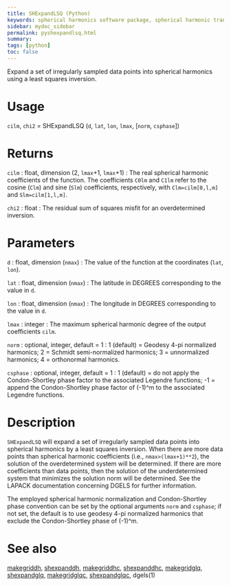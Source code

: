 ```yaml
---
title: SHExpandLSQ (Python)
keywords: spherical harmonics software package, spherical harmonic transform, legendre functions, multitaper spectral analysis, fortran, Python, gravity, magnetic field
sidebar: mydoc_sidebar
permalink: pyshexpandlsq.html
summary:
tags: [python]
toc: false
---
```


Expand a set of irregularly sampled data points into spherical harmonics using a least squares inversion.

# Usage

`cilm`, `chi2` = SHExpandLSQ (`d`, `lat`, `lon`, `lmax`, [`norm`,  `csphase`])

# Returns

`cilm` : float, dimension (2, `lmax`+1, `lmax`+1)
:   The real spherical harmonic coefficients of the function. The coefficients `C0lm` and `C1lm` refer to the cosine (`Clm`) and sine (`Slm`) coefficients, respectively, with `Clm=cilm[0,l,m]` and `Slm=cilm[1,l,m]`.

`chi2` : float
:   The residual sum of squares misfit for an overdetermined inversion.

# Parameters

`d` : float, dimension (`nmax`)
:   The value of the function at the coordinates (`lat`, `lon`).

`lat` : float, dimension (`nmax`)
:   The latitude in DEGREES corresponding to the value in `d`.

`lon` : float, dimension (`nmax`)
:   The longitude in DEGREES corresponding to the value in `d`.

`lmax` : integer
:   The maximum spherical harmonic degree of the output coefficients `cilm`.

`norm` : optional, integer, default = 1
:   1 (default) = Geodesy 4-pi normalized harmonics; 2 = Schmidt semi-normalized harmonics; 3 = unnormalized harmonics; 4 = orthonormal harmonics.

`csphase` : optional, integer, default = 1
:   1 (default) = do not apply the Condon-Shortley phase factor to the associated Legendre functions; -1 = append the Condon-Shortley phase factor of (-1)^m to the associated Legendre functions.

# Description

`SHExpandLSQ` will expand a set of irregularly sampled data points into spherical harmonics by a least squares inversion. When there are more data points than spherical harmonic coefficients (i.e., `nmax>(lmax+1)**2`), the solution of the overdetermined system will be determined. If there are more coefficients than data points, then the solution of the underdetermined system that minimizes the solution norm will be determined. See the LAPACK documentation concerning DGELS for further information.

The employed spherical harmonic normalization and Condon-Shortley phase convention can be set by the optional arguments `norm` and `csphase`; if not set, the default is to use geodesy 4-pi normalized harmonics that exclude the Condon-Shortley phase of (-1)^m.

# See also

[makegriddh](pymakegriddh.html), [shexpanddh](pyshexpanddh.html), [makegriddhc](pymakegriddhc.html), [shexpanddhc](pyshexpanddhc.html), [makegridglq](pymakegridglq.html), [shexpandglq](pyshexpandglq.html), [makegridglqc](pymakegridglqc.html), [shexpandglqc](pyshexpandglqc.html), dgels(1)
